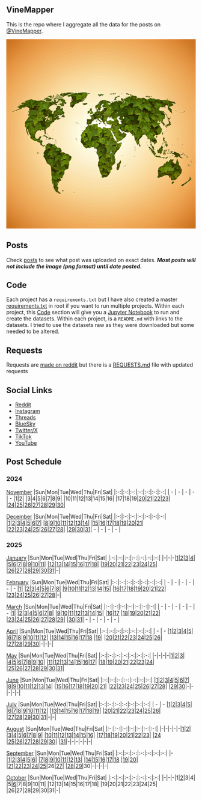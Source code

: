 ## VineMapper

This is the repo where I aggregate all the data for the posts on [@VineMapper](#social-links).

![Image](logo.png)

## Posts
Check [posts](posts/) to see what post was uploaded on exact dates. ***Most posts will not include the image (png format) until date posted.***

## Code
Each project has a `requirements.txt` but I have also created a master [requirements.txt](requirements.txt) in root if you want to run multiple projects.
Within each project, this [Code](#Code) section will give you a [Jupyter Notebook](https://jupyter.org/) to run and create the datasets.
Within each project, is a `README.md` with links to the datasets. I tried to use the datasets raw as they were downloaded but some needed to be altered.

## Requests
Requests are [made on reddit](https://www.reddit.com/user/VineMapper/) but there is a [REQUESTS.md](REQUESTS.md) file with updated requests

## Social Links
* [Reddit](https://www.reddit.com/user/VineMapper/submitted/)
* [Instagram](https://www.instagram.com/VineMapper/)
* [Threads](https://www.threads.net/@vinemapper)
* [BlueSky](https://bsky.app/profile/vinemapper.bsky.social)
* [Twitter/X](https://x.com/VineMapper)
* [TikTok](https://www.tiktok.com/@VineMapper)
* [YouTube](https://www.youtube.com/@VineMapper)

## Post Schedule

### 2024

[November](posts/2024/november.md)
|Sun|Mon|Tue|Wed|Thu|Fri|Sat|
|:-:|:-:|:-:|:-:|:-:|:-:|:-:|
| - | - | - | - | - |1|2|
|3|4|5|6|7|8|9|
|10|11|12|13|14|15|16|
|17|18|19|[20](projects/politics/California_Democratic_Pres_Turnout_2020_2024/)|[21](projects/politics/California_Republican_Pres_Turnout_2020_2024)|[22](projects/demography/European_Capitals_HDI)|[23](projects/alcohol/Breweries_Per_Capita/)|
|[24](projects/politics/European_Socialists/)|[25](projects/alcohol/Distilleries_Per_Capita/)|[26](projects/homeless/Homeless_Change_2020_2023/)|[27](projects/homeless/Homeless_population_per_10k/)|[28](projects/versus/Distilleries_vs_Breweries/)|[29](projects/agriculture/Grape_Production_Europe_2022/)|[30](projects/alcohol/Wineries_Per_Capita/)|

[December](posts/2024/december.md)
|Sun|Mon|Tue|Wed|Thu|Fri|Sat|
|:-:|:-:|:-:|:-:|:-:|:-:|:-:|
|[1](projects/demography/European_Capitals_Life_Expectancy/)|[2](projects/ethnicity/Americans_in_USA/)|[3](projects/versus/Distilleries_vs_Wineries)|[4](projects/agriculture/Tomato_Production_Europe_2022/)|[5](projects/ethnicity/Haitians_in_USA/)|[6](projects/homeless/Homeless_Change_2007_2023)|[7](projects/history/Vietnam_War_Deaths)|
|[8](projects/ethnicity/Russians_in_USA/)|[9](projects/history/Population_Change_1900_to_2023/)|[10](projects/restaurants/ChuckECheese_Locations_US/)|[11](projects/police/Corrections_Spending_Per_Capita/)|[12](projects/covid/COVID_Deaths_Per_State/)|[13](projects/ethnicity/Brazilians_in_USA/)|[14](projects/restaurants/TexasRoadHouse_Locations_US/)|
|[15](projects/politics/Progressives_Per_State_119th_Congress/)|[16](projects/police/Police_Spending_Per_Capita/)|[17](projects/covid/COVID_Cases_Per_State/)|[18](projects/ethnicity/Yugoslavs_in_USA/)|[19](projects/restaurants/McDonalds_Per_State/)|[20](projects/history/Virginia_Population_Change_1790_2023/)|[21](projects/demography/US_Population_Change_2023_to_2024/)|
|[22](projects/covid/COVID_Vaccine_Rates_Per_State/)|[23](projects/ethnicity/Soviets_in_USA/)|[24](projects/economics/US_States_GDP_Change_Per_Capita_2022-2024)|[25](projects/stores/Lidl_Locations_USA/)|[26](projects/police/Corrections_Spending_Per_Capita_Inversed/)|[27](projects/stores/Dollar_Generals_Per_State/)|[28](projects/restaurants/McDonalds_by_County/)|
|[29](projects/ethnicity/Turks_In_USA)|[30](projects/demography/US_Government_Employees_By_State/)|[31](projects/stores/United_States_Of_Dollar_General/)| - | - | - | - |

### 2025

[January](posts/2025/january.md)
|Sun|Mon|Tue|Wed|Thu|Fri|Sat|
|:-:|:-:|:-:|:-:|:-:|:-:|:-:|
|-|-|-|[1](projects/demography/Gender_Ratio_USA/)|[2](projects/ethnicity/Slavic_in_USA/)|[3](projects/police/Police_Spending_Per_Capita_Inversed/)|[4](projects/demography/Over_18_Population/)|
|[5](projects/covid/Preventable_COVID_Deaths/)|[6](projects/restaurants/McDonalds_Per_County_Count/)|[7](projects/politics/Progressives_Per_State_119th_Congress_Fixed/)|[8](projects/demography/Over_16_Working_Population/)|[9](projects/stores/Dollar_Generals_Per_County_Count/)|[10](projects/homeless/Homeless_Change_2023_2024_Percents/)|[11](projects/restaurants/Bojangles_Per_State/)|
|[12](projects/stores/Dollar_Generals_HeatMap/)|[13](projects/alcohol/Wine_Production_Europe_2022/)|[14](projects/police/Corrections_Spending_Per_Capita_Values/)|[15](projects/restaurants/Subways_Per_Capita/)|[16](projects/homeless/Homeless_Change_2023_2024_Totals/)|[17](projects/versus/McDonalds_Vs_KFC/)|[18](projects/demography/Gender_Ratio_USA_20-44/)|
|[19](projects/alcohol/Craft_Beer_Gallons_Per_Person_2023)|[20](projects/stores/Trader_Joes_Per_State/)|[21](projects/versus/McDonalds_Vs_Subway/)|[22](projects/demography/Gender_Ratio_USA_65_And_Over/)|[23](projects/ethnicity/Cubans_in_USA/)|[24](projects/versus/McDonalds_Vs_Subway_Per_State/)|[25](projects/alcohol/Wine_Produced_USA_2024/)|
|[26](projects/stores/Dollar_Generals_Per_County)|[27](projects/restaurants/KFCs_Per_State/)|[28](projects/restaurants/Taco_Bells_Per_State/)|[29](projects/alcohol/Wine_Produced_USA_2024_Per_Capita/)|[30](projects/restaurants/Hunt_Brothers_Per_State/)|[31](projects/demography/Veteran_Per_Capita_2023/)|-|

[February](posts/2025/february.md)
|Sun|Mon|Tue|Wed|Thu|Fri|Sat|
|:-:|:-:|:-:|:-:|:-:|:-:|:-:|
| - | - | - | - | - | - |[1](projects/versus/Taco_Bells_Vs_KFCs_Per_State/)|
|[2](projects/economics/Homeownership_Rate_Per_State_2024/)|[3](projects/alcohol/Wineries_In_Virginia/)|[4](projects/restaurants/Taco_Bells_Per_State_Per_Capita/)|[5](projects/stores/Costcos_Per_State/)|[6](projects/versus/McDonalds_Vs_Dollar_Generals/)|[7](projects/economics/US_States_GDP_Change_2023-2024/)|[8](projects/restaurants/McDonalds_Per_Capita/)|
|[9](projects/versus/Dollar_General_Vs_Hunt_Brothers_Counties/)|[10](projects/economics/Rental_Rate_Per_State_2024/)|[11](projects/history/WWII_Veterans_Per_Capita/)|[12](projects/versus/Carls_Jr_Vs_Hardees_Per_State/)|[13](projects/economics/Homeownership_Rate_Change_2023_2024)|[14](projects/versus/Cold_Stone_Vs_Baskin_Robbins/)|[15](projects/demography/Largest_Age_Group_Per_State_2023/)|
|[16](projects/restaurants/CarlsJr_Per_State/)|[17](projects/economics/Percent_Energy_from_Natural_Gas_Per_State/)|[18](projects/versus/Subway_Vs_Dollar_Generals/)|[19](projects/stores/Macys_Per_State/)|[20](projects/economics/Rental_Rate_Change_2023_2024/)|[21](projects/restaurants/Hardees_Per_State/)|[22](projects/stores/Nordstrom_Racks_Per_State/)|
|[23](projects/economics/Percent_Energy_from_Coal_Per_State/)|[24](projects/restaurants/Subways_Per_State/)|[25](projects/demography/Median_Age_2023/)|[26](projects/history/9_11_Veterans_Per_Capita/)|[27](projects/restaurants/KFCs_Per_State_Per_Capita/)|[28](projects/stores/Kohls_Per_State/)|-|

[March](posts/2025/march.md)
|Sun|Mon|Tue|Wed|Thu|Fri|Sat|
|:-:|:-:|:-:|:-:|:-:|:-:|:-:|
| - | - | - | - | - | - |[1](projects/economics/US_States_REAL_GDP_Change_2023-2024/)|
|[2](projects/restaurants/Dunkin_Donuts_Per_State/)|[3](projects/economics/Mobile_Home_Percent_Per_State/)|[4](projects/stores/Family_Dollars_Per_State/)|[5](projects/restaurants/Roy_Rodgers_Locations/)|[6](projects/history/Gulf_War_Vets_Per_State)|[7](projects/stores/Five_Below_Per_State/)|[8](projects/versus/Dollar_General_Vs_Family_Dollar_Vs_Dollar_Tree_Per_State)|
|[9](projects/restaurants/Churches_Chicken_Per_State/)|[10](projects/history/Korean_War_Vets_Per_State/)|[11](projects/ethnicity/Israelis_in_USA/)|[12](projects/stores/Dollar_Trees_Per_State/)|[13](projects/economics/Mobile_Home_Percent_Per_County/)|[14](projects/restaurants/Cold_Stones_Per_State/)|[15](projects/versus/BJs_Vs_Costco_Vs_Sams_Club_Per_State/)|
|[16](projects/stores/Guitar_Centers_Per_State/)|[17](projects/ethnicity/Irish_In_USA/) |[18](projects/restaurants/Baskin_Robbins_Per_State/)|[19](projects/versus/Dennys_Vs_IHOP_Per_State)|[20](projects/stores/BJs_Per_State/)|[21](projects/restaurants/Dennys_Per_State/)|[22](projects/economics/Lacking_Plumbing_Per_County/)|
|[23](projects/agriculture/Beer_Of_Barley_Production_Europe_2022/)|[24](projects/stores/Sams_Club_Per_State/)|[25](projects/versus/Churches_Vs_KFC_Vs_Popeyes/)|[26](projects/restaurants/IHOPs_Per_State/)|[27](projects/economics//Lacking_Plumbing_Per_State/)|[28](projects/restaurants/Swig_Drinks_Per_State/)|[29](projects/economics/Percent_Energy_from_Nuclear_Per_State/)|
|[30](projects/agriculture/Sunflower_Oil_Production_Europe_2022/)|[31](projects/history/South_Carolina_Population_Change_1790_2023/)| - | - | - | - | - |


[April](posts/2025/april.md)
|Sun|Mon|Tue|Wed|Thu|Fri|Sat|
|:-:|:-:|:-:|:-:|:-:|:-:|:-:|
| - | - |[1](projects/restaurants/Popeyes_Per_State/)|[2](projects/ethnicity/Scotch-Irish_in_USA/)|[3](projects/economics/Percent_Energy_from_Solar_Per_State/)|[4](projects/agriculture/Beer_Of_Barley_Production_Europe_Per_Capita_2022/)|[5](projects/restaurants/Dodo_Pizza_Per_Country/)|
|[6](projects/versus/English_Vs_Irish_In_USA/)|[7](projects/economics/Percent_Energy_from_Wind_Per_State/)|[8](projects/ethnicity/Pennsylvania_German_In_USA/)|[9](projects/restaurants/Wendys_Per_State/)|[10](projects/versus/Czech_Vs_Slovak_In_USA/)|[11](projects/economics/Largest_Energy_Sources_By_State/)|[12](projects/ethnicity/Lebanese_In_USA/)|
|[13](projects/stores/Dollar_Trees_Per_State_Per_Capita/)|[14](projects/restaurants/Subways_Per_Canadian_Province/)|[15](projects/restaurants/Popeyes_Per_State_Per_Capita/)|[16](projects/economics/Homeownership_85_And_Over_Per_State/)|[17](projects/economics/Percent_Energy_from_Biomass_Per_State/)|[18](projects/ethnicity/African_Ancestry_Nationalities_USA/) |[19](projects/versus/Checkers_Vs_Rallys/)|
|[20](projects/economics/Bachelors_Degree_In_Poverty/)|[21](projects/restaurants/Waffle_House_Per_State/)|[22](projects/politics/European_Socialists_2025/)|[23](projects/versus/Dennys_Vs_IHOP_Waffle_House_Per_State/)|[24](projects/economics/Vehicle_Deaths_Per_State_Per_Capita/)|[25](projects/restaurants/Rallys_Per_State/)|[26](projects/economics/Homeownership_Under_35_Per_State/)|
|[27](projects/restaurants/Krispy_Kremes_Per_State/)|[28](projects/economics/Vehicle_Miles_Traveled_Per_State/)|[29](projects/agriculture/Horse_Meat_Produced_2022/)|[30](projects/ethnicity/West_Indian_Nationalities_USA/)|-|-|-|


[May](posts/2025/may.md)
|Sun|Mon|Tue|Wed|Thu|Fri|Sat|
|:-:|:-:|:-:|:-:|:-:|:-:|:-:|
|-|-|-|-|[1](projects/economics/Vehicle_Deaths_Per_100m_Vehicle_Miles_Traveled/)|[2](projects/restaurants/Waffle_House_Per_State_Totals/)|[3](projects/economics/Percent_Without_Internet_Subscription_Per_State/)|
|[4](projects/ethnicity/South_Africans_In_USA/)|[5](projects/restaurants/Checkers_Per_State/)|[6](projects/restaurants/Dave_and_Busters_Per_State/)|[7](projects/ethnicity/Arab_Ancestry_Nationalities_USA/)|[8](projects/economics/Renter_Occupied_Units_Before_1990_Per_State/)|[9](projects/agriculture/Cheese_Milk_Cow_Production_Europe_2022/)|[10](projects/economics/Percent_Without_Internet_Subscription_Per_County/)|
|[11](projects/demography/Ratio_Unmarried_Men_To_Women/)|[12](projects/versus/Dollar_General_Vs_Wafflehouse_Counties)|[13](projects/economics/Bankruptcy_Filings_Per_State_2023_to_2024/)|[14](projects/stores/Bucees_Per_State/)|[15](projects/restaurants/Perkins_Per_State/)|[16](projects/demography/Unmarried_Per_State/)|[17](projects/versus/English_Vs_German_Per_County/)|
|[18](projects/restaurants/Whataburgers_Per_Texas_Counties/)|[19](projects/demography/Fertility_Rates_In_Bulgaria_2024/)|[20](projects/agriculture/Cheese_Milk_Cow_Production_Europe_Per_Capita_2022/)|[21](projects/versus/English_Vs_Irish_Per_County/)|[22](projects/economics/Cheapest_State_To_Buy_New_Car/)|[23](projects/demography/Population_Decline_Bulgaria_2015-2024/)|[24](projects/restaurants/Whataburger_Per_State/)|
|[25](projects/versus/Dennys_Vs_IHOP_Waffle_House_Perkins_Per_State/)|[26](projects/restaurants/Arbys_Per_State)|[27](projects/agriculture/Corn_Production_Europe_Per_Capita_2022/)|[28](projects/stores/Campgrounds_Per_State_Per_Capita_2025/)|[29](projects/restaurants/Winchells_Donuts_Per_State/)|[30](projects/economics/Avg_Monthly_Wage_Bulgaria_2025/)|[31](projects/stores/Raleys_Per_State/)|

[June](posts/2025/june.md)
|Sun|Mon|Tue|Wed|Thu|Fri|Sat|
|:-:|:-:|:-:|:-:|:-:|:-:|:-:|
|[1](projects/economics/Bankruptcy_Filings_Per_State/)|[2](projects/stores/Campgrounds_Per_State_2025/)|[3](projects/ethnicity/Slavic_Ancestry_Nationalities_USA/)|[4](projects/restaurants/Burger_Kings_Per_State/)|[5](projects/demography/Population_Change_Hungary_2014-2024/)|[6](projects/stores/Sheetz_Per_State/)|[7](projects/demography/Disability_Percent_Per_State/)|
|[8](projects/versus/Speedway_Vs_7-Elevens_Per_State/)|[9](projects/economics/Heliports_Per_State/)|[10](projects/versus/Wendys_Vs_Burger_King_Per_State/)|[11](projects/economics/Registration_Fees_For_Car_Per_State/)|[12](projects/stores/7_11_Per_Capita/)|[13](projects/demography/Disability_Percent_Per_County/)|[14](projects/versus/Italian_Vs_Irish_Per_County/)|
|[15](projects/economics/Heliports_Per_Capita/)|[16](projects/demography/Population_Change_Slovenia_2015-2025/)|[17](projects/ethnicity/Danish_In_USA/)|[18](projects/demography/Hearing_Disability_Per_State/)|[19](projects/economics/Airports_Per_State/)|[20](projects/demography/Population_Change_Latvia_2015-2025/)|[21](projects/restaurants/Arbys_Per_Capita/)|
|[22](projects/demography/Speak_Language_Not_Spanish_Not_English_Per_County/)|[23](projects/economics/Airports_Per_Capita/)|[24](projects/restaurants/Burger_Kings_Per_Capita/)|[25](projects/economics/Avg_Monthly_Wage_Slovenia_2024/)|[26](projects/demography/Population_Change_Russians_In_Latvia_2015-2025/)|[27](projects/demography/Vision_Disability_Per_State/)|[28](projects/ethnicity/Nordic_Ancestry_Per_County/)|
|[29](projects/demography/Population_Change_Lithuania_2015-2025/)|[30](projects/politics/People_Per_State_Legislator/)|-|-|-|-|-|

[July](posts/2025/july.md)
|Sun|Mon|Tue|Wed|Thu|Fri|Sat|
|:-:|:-:|:-:|:-:|:-:|:-:|:-:|
| - | - |[1](projects/restaurants/Buffalo_Wild_Wings_Per_Capita/)|[2](projects/ethnicity/Slavic_Ancestry_Per_County/)|[3](projects/politics/At_Risk_Hospitals_Per_State/)|[4](projects/ethnicity/Americans_Per_County/)|[5](projects/demography/Population_Change_Croatia_2013-2023/)|
|[6](projects/restaurants/Buffalo_Wild_Wings_Per_State/)|[7](projects/politics/State_Legislators_Per_State/)|[8](projects/demography/Population_Change_Tennessee_2000-2023/)|[9](projects/agriculture/Corn_Production_Per_Capita/)|[10](projects/stores/Kwik_Trip_Per_State/)|[11](projects/demography/Population_Change_Estonia_2015-2025/)|[12](projects/restaurants/Chick-fil-a_Per_Capita/)|
|[13](projects/agriculture/Corn_Production_Per_Acre/)|[14](projects/ethnicity/French_In_USA/)|[15](projects/demography/Speak_Language_Spanish_At_Home_Per_County/)|[16](projects/versus/Chick-Fil-A_Vs_KFC_Vs_Popeyes/)|[17](projects/demography/Population_Change_Russians_In_Estonia_2018_2025/)|[18](projects/economics/Change_In_Rent_2010-2023_Per_State/)|[19](projects/demography/Speak_Only_English_Per_County/)|
|[20](projects/restaurants/Chick-fil-a_Per_State/)|[21](projects/demography/Population_Change_West_Virginia_2000-2023/)|[22](projects/economics/Total_Change_In_Rent_2010-2023_Per_State/)|[23](projects/ethnicity/Arab_Ancestry_Nationalities_Per_County/)|[24](projects/demography/Population_Change_Turkish_In_Bulgaria_2011-2021/)|[25](projects/demography/Speak_Only_English_Per_State/)|[26](projects/versus/Dennys_Vs_IHOP_Waffle_House_Perkins_Per_County/)|
|[27](projects/demography/Population_Change_Slovakia_2014-2024/)|[28](projects/ethnicity/African_Ancestry_Nationalities_Per_County/)|[29](projects/stores/Royal_Farms_Per_State/)|[30](projects/politics/Federal_Taxes_Paid_Per_Dollar_Support_Per_State/)|[31](projects/ethnicity/Largest_Asian_Subgroup_Per_State/)|-|-|

[August](posts/2025/august.md)
|Sun|Mon|Tue|Wed|Thu|Fri|Sat|
|:-:|:-:|:-:|:-:|:-:|:-:|:-:|
|-|-|-|-|-|[1](projects/stores/Walmart_Per_Capita/)|[2](projects/economics/Largest_Occupation_Sector_Per_County_Male/)|
|[3](projects/economics/Largest_Occupation_Sector_Per_County_Female/)|[4](projects/demography/Population_Change_Greece_2014-2024/)|[5](projects/restaurants/Crumbl_Cookies_Per_Capita/)|[6](projects/demography/Population_Change_Italy_2019-2025/)|[7](projects/stores/Walmart_Wage_Per_State/)|[8](projects/demography/Population_Change_Latvians_In_Latvia_2015-2025/)|[9](projects/ethnicity/Largest_Asian_Subgroup_Per_County/)|
|[10](projects/restaurants/Crumbl_Cookies_Per_State/)|[11](projects/ethnicity/Japanese_Per_State)|[12](projects/ethnicity/Hispanic_Ancestry_Per_State/)|[13](projects/agriculture/Corn_Production_Per_State/)|[14](projects/ethnicity/West_Indian_Per_County/)|[15](projects/demography/Household_Size_Per_State/)|[16](projects/ethnicity/Largest_Pacific_Islander_Subgroup_Per_State/)|
|[17](projects/ethnicity/Central_American_Ancestry_Per_State/)|[18](projects/ethnicity/Hispanic_Ancestry_Per_State/)|[19](projects/stores/Walmart_Per_State/)|[20](projects/economics/Labor_Participation_Rate_Per_County/)|[21](projects/versus/Unemployment_Rate_Female_Vs_Male/)|[22](projects/ethnicity/Largest_Pacific_Islander_Subgroup_Per_County/)|[23](projects/economics/Labor_Participation_Rate_Per_State/)|
|[24](projects/stores/Meijers_Per_State/) |[25](projects/ethnicity/Central_American_Origin_Per_County/)|[26](projects/economics/Labor_Participation_Rate_Per_County_Female/)|[27](projects/demography/Language_Spoken_At_Home_Not_English_Spanish/)|[28](projects/ethnicity/South_American_Origin_Per_County/)|[29](projects/economics/Labor_Participation_Rate_Per_County_Male/)|[30](projects/stores/Food_Lions_Per_State)|
|[31](projects/ethnicity/South_American_Origin_Per_State/)|-|-|-|-|-|-|

[September](posts/2025/september.md)
|Sun|Mon|Tue|Wed|Thu|Fri|Sat|
|:-:|:-:|:-:|:-:|:-:|:-:|:-:|
|-|[1](projects/economics/Work_From_Home_Per_County/)|[2](projects/demography/Language_Spoken_At_Home_Per_County_Not_English_Spanish)|[3](projects/stores/Krogers_Per_State)|[4](projects/demography/Population_Change_Ukrainians_In_Estonia_2018_2025)|[5](projects/economics/Work_From_Home_Per_State)|[6](projects/politics/Pro_Israel_Contributions_Per_State/)|
|[7](projects/stores/Harris_Teeters_Per_State/)|[8](projects/economics/Average_Travel_Time_To_Work_Per_State/)|[9](projects/agriculture/Soy_Bean_Production_Per_State)|[10](projects/politics/Pro_Israel_Contributions_Per_State/)|[11](projects/stores/Ruler_Foods_Per_State/)|[12](projects/economics/Labor_Participation_Rate_Per_State_Female/)|[13](projects/ethnicity/East_Asian_Groups_Per_County)|
|[14](projects/economics/Work_Out_Of_State_Per_State/)|[15](projects/demography/Population_Change_Germany_2016_2024/)|[16](projects/Smiths_Grocery_Per_State)|[17](projects/ethnicity/East_Asian_Groups_Per_State)|[18](projects/economics/Median_Income_Different_Male_Female_Per_County/) |[19](projects/stores/Spirit_Halloween_Locations_Per_Capita/)|[20](projects/politics/Pro_Gun_Rights_Contributions_Per_State/)|
|[21](projects/ethnicity/Southeast_Asian_Groups_Per_County/)|[22](projects/economics/Median_Income_Different_Male_Female_Per_State/)|[23](projects/stores/Spirit_Halloween_Locations_Per_State/)|[24](projects/ethnicity/Southeast_Asian_Groups_Per_State/)|[25](projects/economics/Labor_Participation_Rate_Per_State_Male/)|26|[27](projects/stores/Spirit_Halloween_Locations_Per_Canadian_Province)|
|[28](projects/ethnicity/Native_American_Tribe_Per_State/)|[29](projects/economics/Work_From_Home_Per_County/)|30|-|-|-|-|

[October](posts/2025/october.md)
|Sun|Mon|Tue|Wed|Thu|Fri|Sat|
|:-:|:-:|:-:|:-:|:-:|:-:|:-:|
|-|-|-|1|[2](projects/ethnicity/Balkan_Ancestry_Per_State/)|3|4|
|5|[6](projects/ethnicity/Balkan_Ancestry_Per_County/)|7|8|9|10|11|
|12|13|14|15|16|17|18|
|19|20|21|22|23|24|25|
|26|27|28|29|30|31|-|
